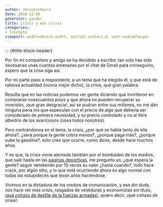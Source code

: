 ```yaml
---
author: Jmcastinheira
date: 2016-12-26
generator: pandoc
title: Crisis y más crisis
categories:
- Concepto
viewport: width=device-width, initial-scale=1.0, user-scalable=yes
---
```


::: {#title-block-header}

Por fin mi compañero y amigo se ha decidido a escribir, tan sólo has
sido necesarias unas cuantas amenazas por el chat de Gmail para
conseguirlo, espero que la cosa siga así.

Por mi parte paso a responderle, a un tema que ha elegido él, y que está
de rabiosa actualidad (nunca mejor dicho), la crisis, qué gran palabra.

Resulta que en las noticias podemos ver gente diciendo que invirtieron
en comprarse nosecuántos pisos y que ahora no pueden recuperar su
inversión, ¡qué gran desgracia!, así se pudran entre sus millones, no me
dan ninguna pena los que especulan con el precio de algo que debería ser
considerado de primera necesidad, y su precio controlado y no al libre
albedrío de los avariciosos (osea todos nosotros).

Pero centrándonos en el tema, la crisis, ¿por qué se habla tanto de ella
ahora?, ¿será porque la gente cobra menos?, ¿porque paga más?, ¿porque
sube la gasolina?, esto creo que ocurre, como dices, desde hace muchos
años.

Y es que, la crisis viene alentada también por el bombadeo de los
medios, que sale hasta en las [páginas
deportivas](http://www.cronista.com/notas/159513-la-crisis-global-ya-golpea-fuerte-al-futbol-y-la-f1),
me pregunto yo, ¿qué espera la gente? seguir vendiendo por 10 veces su
valor ¿hasta cuando?, todo hace crack, por algún sitio, y lo que está
ocurriendo ahora es algo normal con todas las estupideces que levan años
haciéndose.

Vivimos en la dictadura de los medios de comunicación, y eso din duda,
nos hace ver más crisis, rasgados de vestiduras y economistas sin
título, [¡qué coñazo de desfile de la fuerzas
armadas!,](http://www.milenio.com/node/94834) quiero decir, ¡qué coñazo
de crisis!.
